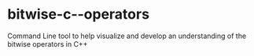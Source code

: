 # bitwise-c--operators
Command Line tool to help visualize and develop an understanding of the bitwise operators in C++
